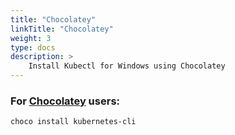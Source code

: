 ```yaml
---
title: "Chocolatey"
linkTitle: "Chocolatey"
weight: 3
type: docs
description: >
    Install Kubectl for Windows using Chocolatey
---
```


### For [Chocolatey](https://chocolatey.org/) users:

```
choco install kubernetes-cli
```

